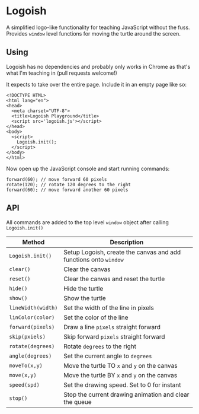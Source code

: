 # Logoish

A simplified logo-like functionality for teaching JavaScript without the fuss. Provides `window` level functions for moving the turtle around the screen.


## Using

Logoish has no dependencies and probably only works in Chrome as that's what I'm teaching in (pull requests welcome!) 

It expects to take over the entire page. Include it in an empty page like so:

    <!DOCTYPE HTML>
    <html lang="en">
    <head>
      <meta charset="UTF-8">
      <title>Logoish Playground</title>
      <script src='logoish.js'></script>
    </head>
    <body>
      <script>
        Logoish.init();
      </script>
    </body>
    </html>

Now open up the JavaScript console and start running commands:

    forward(60); // move forward 60 pixels
    rotate(120); // rotate 120 degrees to the right
    forward(60); // move forward another 60 pixels


## API

All commands are added to the top level `window` object after calling `Logoish.init()`


| Method            |   Description     |
| ------------------| ----------------- |
| `Logoish.init()`  | Setup Logoish, create the canvas and add functions onto `window` |
| `clear()`         | Clear the canvas  |
| `reset()`         | Clear the canvas and reset the turtle  |
| `hide()`          | Hide the turtle |
| `show()`          | Show the turtle |
| `lineWidth(width)`| Set the width of the line in pixels |
| `linColor(color)` | Set the color of the line |
| `forward(pixels)` | Draw a line `pixels` straight forward |
| `skip(pxiels)`    | Skip forward `pixels` straight forward |
| `rotate(degrees)` | Rotate `degrees` to the right |
| `angle(degrees)`  | Set the current angle to `degrees` |
| `moveTo(x,y)`     | Move the turtle TO `x` and `y` on the canvas |
| `move(x,y)`       | Move the turtle BY `x` and `y` on the canvas |
| `speed(spd)`      | Set the drawing speed. Set to 0 for instant |
| `stop()`          | Stop the current drawing animation and clear the queue |


